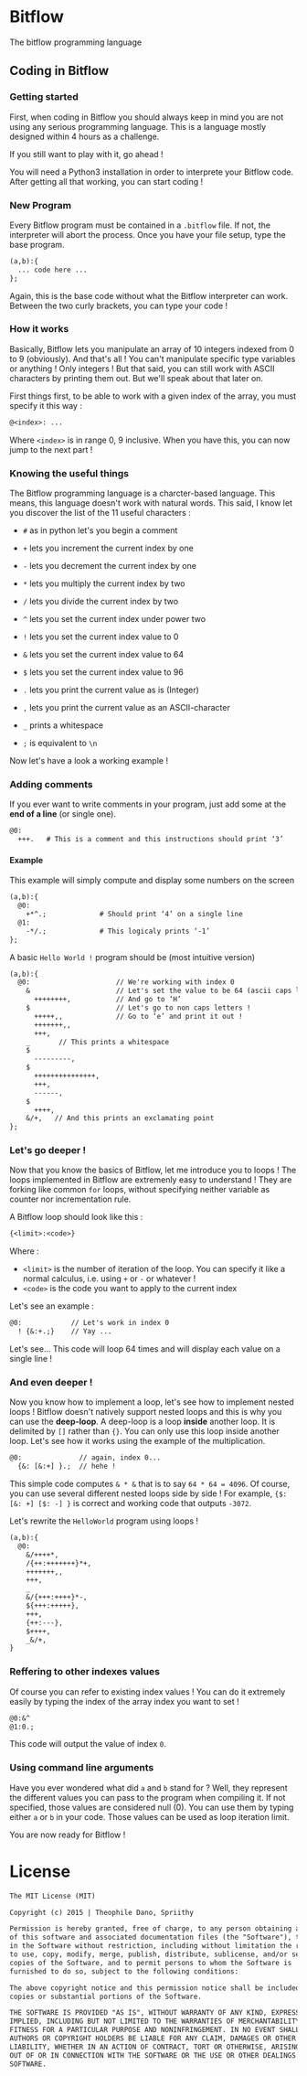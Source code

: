 # Bitflow
The bitflow programming language


## Coding in Bitflow

### Getting started

First, when coding in Bitflow you should always keep in mind you are not using any serious programming language. This is a language mostly designed within 4 hours as a challenge.

If you still want to play with it, go ahead !

You will need a Python3 installation in order to interprete your Bitflow code. After getting all that working, you can start coding !

### New Program

Every Bitflow program must be contained in a `.bitflow` file. If not, the interpreter will abort the process.
Once you have your file setup, type the base program.

```txt
(a,b):{
  ... code here ...
};
```

Again, this is the base code without what the Bitflow interpreter can work. Between the two curly brackets, you can type your code !

### How it works

Basically, Bitflow lets you manipulate an array of 10 integers indexed from 0 to 9 (obviously). And that's all ! You can't manipulate specific type variables or anything ! Only integers ! But that said, you can still work with ASCII characters by printing them out. But we'll speak about that later on.

First things first, to be able to work with a given index of the array, you must specify it this way :

```txt
@<index>: ...
```

Where `<index>` is in range 0, 9 inclusive. When you have this, you can now jump to the next part !

### Knowing the useful things

The Bitflow programming language is a charcter-based language. This means, this language doesn't work with natural words. This said, I know let you discover the list of the 11 useful characters :

* `#` as in python let's you begin a comment

* `+`  lets you increment the current index by one
* `-`  lets you decrement the current index by one
* `*`  lets you  multiply the current index by two
* `/`  lets you   divide  the current index by two
* `^`  lets you set the current index under power two

* `!`  lets you set the current index value to 0
* `&`  lets you set the current index value to 64
* `$`  lets you set the current index value to 96

* `.`  lets you print the current value as is (Integer)
* `,`  lets you print the current value as an ASCII-character
* `_`  prints a whitespace
* `;`  is equivalent to `\n`

Now let's have a look a working example !

### Adding comments

If you ever want to write comments in your program, just add some at the **end of a line** (or single one).

```txt
@0:
  +++.   # This is a comment and this instructions should print ‘3’
```

#### Example

This example will simply compute and display some numbers on the screen

```txt
(a,b):{
  @0:
    +*^.;             # Should print ‘4’ on a single line
  @1:
    -*/.;             # This logicaly prints ‘-1’
};
```

A basic `Hello World !` program should be (most intuitive version)

```txt
(a,b):{
  @0:                     // We're working with index 0
    &                     // Let's set the value to be 64 (ascii caps letters)
      ++++++++,           // And go to ‘H’
    $                     // Let's go to non caps letters !
      +++++,,             // Go to ‘e’ and print it out !
      +++++++,,
      +++,
    _       // This prints a whitespace
    $
      ---------,
    $
      +++++++++++++++,
      +++,
      ------,
    $
      ++++,
    &/+,   // And this prints an exclamating point
};
```

### Let's go deeper !

Now that you know the basics of Bitflow, let me introduce you to loops ! The loops implemented in Bitflow are extremenly easy to understand ! They are forking like common `for` loops, without specifying neither variable as counter nor incrementation rule.

A Bitflow loop should look like this :

```txt
{<limit>:<code>}
```

Where :

* `<limit>` is the number of iteration of the loop. You can specify it like a normal calculus, i.e. using `+` or `-` or whatever !
* `<code>` is the code you want to apply to the current index

Let's see an example :

```txt
@0:            // Let's work in index 0
  ! {&:+.;}    // Yay ...
```

Let's see... This code will loop 64 times and will display each value on a single line !

### And even deeper !

Now you know how to implement a loop, let's see how to implement nested loops ! Bitflow doesn't natively support nested loops and this is why you can use the **deep-loop**. A deep-loop is a loop **inside** another loop. It is delimited by `[]` rather than `{}`. You can only use this loop inside another loop. Let's see how it works using the example of the multiplication.

```txt
@0:              // again, index 0...
  {&: [&:+] }.;  // hehe !
```

This simple code computes `& * &` that is to say `64 * 64 = 4096`. Of course, you can use several different nested loops side by side ! For example, `{$: [&: +] [$: -] }` is correct and working code that outputs `-3072`.

Let's rewrite the `HelloWorld` program using loops !

```txt
(a,b):{
  @0:
    &/++++*,
    /{++:+++++++}*+,
    +++++++,,
    +++,
    _
    &/{+++:++++}*-,
    ${+++:+++++},
    +++,
    {++:---},
    $++++,
    _&/+,
}
```

### Reffering to other indexes values

Of course you can refer to existing index values ! You can do it extremely easily by typing the index of the array index you want to set !

```txt
@0:&^
@1:0.;
```

This code will output the value of index `0`.

### Using command line arguments

Have you ever wondered what did `a` and `b` stand for ? Well, they represent the different values you can pass to the program when compiling it. If not specified, those values are considered null (0). You can use them by typing either `a` or `b` in your code. Those values can be used as loop iteration limit.

You are now ready for Bitflow !





# License

```txt
The MIT License (MIT)

Copyright (c) 2015 | Theophile Dano, Spriithy

Permission is hereby granted, free of charge, to any person obtaining a copy
of this software and associated documentation files (the "Software"), to deal
in the Software without restriction, including without limitation the rights
to use, copy, modify, merge, publish, distribute, sublicense, and/or sell
copies of the Software, and to permit persons to whom the Software is
furnished to do so, subject to the following conditions:

The above copyright notice and this permission notice shall be included in all
copies or substantial portions of the Software.

THE SOFTWARE IS PROVIDED "AS IS", WITHOUT WARRANTY OF ANY KIND, EXPRESS OR
IMPLIED, INCLUDING BUT NOT LIMITED TO THE WARRANTIES OF MERCHANTABILITY,
FITNESS FOR A PARTICULAR PURPOSE AND NONINFRINGEMENT. IN NO EVENT SHALL THE
AUTHORS OR COPYRIGHT HOLDERS BE LIABLE FOR ANY CLAIM, DAMAGES OR OTHER
LIABILITY, WHETHER IN AN ACTION OF CONTRACT, TORT OR OTHERWISE, ARISING FROM,
OUT OF OR IN CONNECTION WITH THE SOFTWARE OR THE USE OR OTHER DEALINGS IN THE
SOFTWARE.
```
